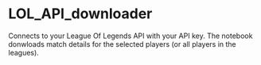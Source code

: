 # LOL_API_downloader

Connects to your League Of Legends API with your API key.
The notebook donwloads match details for the selected players (or all players in the leagues).